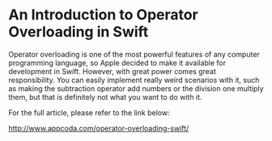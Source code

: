 # An Introduction to Operator Overloading in Swift

Operator overloading is one of the most powerful features of any computer programming language, so Apple decided to make it available for development in Swift. However, with great power comes great responsibility. You can easily implement really weird scenarios with it, such as making the subtraction operator add numbers or the division one multiply them, but that is definitely not what you want to do with it.

For the full article, please refer to the link below:

http://www.appcoda.com/operator-overloading-swift/

